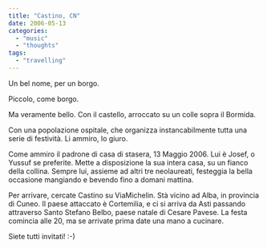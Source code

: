 ```yaml
---
title: "Castino, CN"
date: 2006-05-13
categories: 
  - "music"
  - "thoughts"
tags: 
  - "travelling"
---
```


Un bel nome, per un borgo.

Piccolo, come borgo.

Ma veramente bello. Con il castello, arroccato su un colle sopra il Bormida.

Con una popolazione ospitale, che organizza instancabilmente tutta una serie di festività. Li ammiro, lo giuro.

Come ammiro il padrone di casa di stasera, 13 Maggio 2006. Lui è Josef, o Yussuf se preferite. Mette a disposizione la sua intera casa, su un fianco della collina. Sempre lui, assieme ad altri tre neolaureati, festeggia la bella occasione mangiando e bevendo fino a domani mattina.

Per arrivare, cercate Castino su ViaMichelin. Stà vicino ad Alba, in provincia di Cuneo. Il paese attaccato è Cortemilia, e ci si arriva da Asti passando attraverso Santo Stefano Belbo, paese natale di Cesare Pavese. La festa comincia alle 20, ma se arrivate prima date una mano a cucinare.

Siete tutti invitati! :-)
